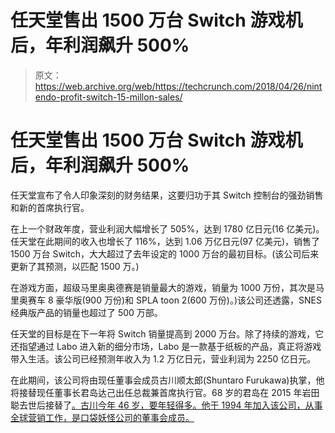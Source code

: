# 任天堂售出 1500 万台 Switch 游戏机后，年利润飙升 500% 

> 原文：<https://web.archive.org/web/https://techcrunch.com/2018/04/26/nintendo-profit-switch-15-millon-sales/>

# 任天堂售出 1500 万台 Switch 游戏机后，年利润飙升 500%

任天堂宣布了令人印象深刻的财务结果，这要归功于其 Switch 控制台的强劲销售和新的首席执行官。

在上一个财政年度，营业利润大幅增长了 505%，达到 1780 亿日元(16 亿美元)。任天堂在此期间的收入也增长了 116%，达到 1.06 万亿日元(97 亿美元)，销售了 1500 万台 Switch，大大超过了去年设定的 1000 万台的最初目标。(该公司后来更新了其预测，以匹配 1500 万。)

在游戏方面，超级马里奥奥德赛是销量最大的游戏，销量为 1000 万份，其次是马里奥赛车 8 豪华版(900 万份)和 SPLA toon 2(600 万份)。)该公司还透露，SNES 经典版产品的销量也超过了 500 万部。

任天堂的目标是在下一年将 Switch 销量提高到 2000 万台。除了持续的游戏，它还指望通过 Labo 进入新的细分市场，Labo 是一款基于纸板的产品，真正将游戏带入生活。该公司已经预测年收入为 1.2 万亿日元，营业利润为 2250 亿日元。

在此期间，该公司将由现任董事会成员古川顺太郎(Shuntaro Furukawa)执掌，他将接替现任董事长君岛达己出任总裁兼首席执行官。68 岁的君岛在 2015 年岩田聪去世后接替了[。古川今年 46 岁，要年轻得多。他于 1994 年加入该公司，从事全球营销工作，是口袋妖怪公司的董事会成员。](https://web.archive.org/web/20221025222159/https://techcrunch.com/2015/07/12/nintendo-president-satoru-iwata-has-died-at-55/)